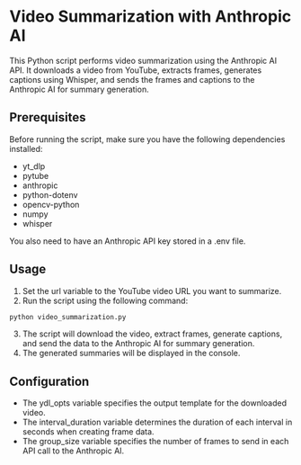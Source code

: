 # Video Summarization with Anthropic AI

This Python script performs video summarization using the Anthropic AI API. It downloads a video from YouTube, extracts frames, generates captions using Whisper, and sends the frames and captions to the Anthropic AI for summary generation.

## Prerequisites

Before running the script, make sure you have the following dependencies installed:

* yt_dlp
* pytube
* anthropic
* python-dotenv
* opencv-python
* numpy
* whisper

You also need to have an Anthropic API key stored in a .env file.

## Usage

1. Set the url variable to the YouTube video URL you want to summarize.
2. Run the script using the following command:

```bash
python video_summarization.py
```

3. The script will download the video, extract frames, generate captions, and send the data to the Anthropic AI for summary generation.
4. The generated summaries will be displayed in the console.

## Configuration

* The ydl_opts variable specifies the output template for the downloaded video.
* The interval_duration variable determines the duration of each interval in seconds when creating frame data.
* The group_size variable specifies the number of frames to send in each API call to the Anthropic AI.



